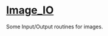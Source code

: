 # [Image_IO](https://vicente-gonzalez-ruiz.github.io/image_IO/)
Some Input/Output routines for images.
